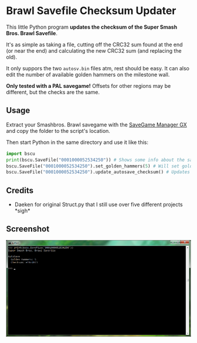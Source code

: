 Brawl Savefile Checksum Updater
========
This little Python program **updates the checksum of the Super Smash Bros. Brawl Savefile**.

It's as simple as taking a file, cutting off the CRC32 sum found at the end (or near the end) and calculating the new CRC32 sum (and replacing the old).

It only suppors the two `autosv.bin` files atm, rest should be easy. It can also edit the number of available golden hammers on the milestone wall.

**Only tested with a PAL savegame!** Offsets for other regions may be different, but the checks are the same.

## Usage
Extract your Smashbros. Brawl savegame with the [SaveGame Manager GX](https://wiidatabase.de/downloads/wii-tools/savegame-manager-gx-beta/) and copy the folder to the script's location.

Then start Python in the same directory and use it like this:
```python
import bscu
print(bscu.SaveFile("0001000052534250")) # Shows some info about the savefile
bscu.SaveFile("0001000052534250").set_golden_hammers(5) # Will set golden hammers to 5 and update the checksum
bscu.SaveFile("0001000052534250").update_autosave_checksum() # Updates the autosave checksum manually
```
  
## Credits
* Daeken for original Struct.py that I still use over five different projects \*sigh\*

## Screenshot
![Screenshot](screenshot.png?raw=true)